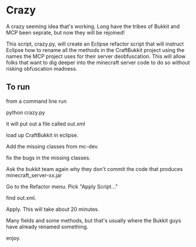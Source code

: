 # Crazy

A crazy seeming idea that's working.  Long have the tribes of Bukkit and MCP
been seprate, but now they will be rejoined!

This script, crazy.py, will create an Eclipse refactor script that will
instruct Eclipse how to rename all the methods in the CraftBukkit project
using the names the MCP project uses for their server deobfuscation.  This
will allow folks that want to dig deeper into the minecraft server code to
do so without risking obfuscation madness.

## To run

from a command line run 

python crazy.py

it will put out a file called out.xml

load up CraftBukkit in eclipse.  

Add the missing classes from mc-dev.

fix the bugs in the missing classes.

Ask the bukkit team again why they don't commit the code that produces
minecraft_server-xx.jar

Go to the Refactor menu. Pick "Apply Script..."

find out.xml.  

Apply.  This will take about 20 minutes.

Many fields and some methods, but that's usually where the Bukkit guys have
already renamed something.

enjoy.



